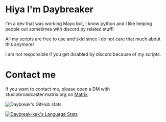 # Hiya I'm Daybreaker

I'm a dev that was working Mayo bot, I know python and I like helping people out sometimes with discord.py related stuff!

All my scripts are free to use and skid since i do not care that much about this anymore!

I am not responsible if you get disabled by discord because of my scripts.

# Contact me
If you want to contact me, please open a DM with studiobroadcaster:matrix.org on [Matrix](https://element.io)



![Daybreak's GitHub stats](https://github-readme-stats.vercel.app/api?username=Daybreak-keks&show_icons=true&theme=dracula&count_private=true&show_icons=true&include_all_commits=true)



[![Daybreak-kek's Language Stats](https://github-readme-stats.vercel.app/api/top-langs/?username=Daybreak-keks&langs_count=4&theme=dracula)]()
